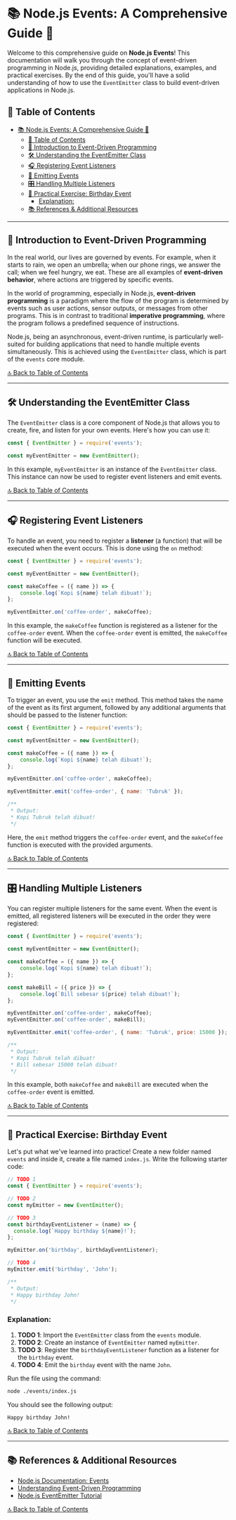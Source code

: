 # 📚 Node.js Events: A Comprehensive Guide 🚀

Welcome to this comprehensive guide on **Node.js Events**! This documentation will walk you through the concept of event-driven programming in Node.js, providing detailed explanations, examples, and practical exercises. By the end of this guide, you'll have a solid understanding of how to use the `EventEmitter` class to build event-driven applications in Node.js.

## 📑 Table of Contents

- [📚 Node.js Events: A Comprehensive Guide 🚀](#-nodejs-events-a-comprehensive-guide-)
  - [📑 Table of Contents](#-table-of-contents)
  - [🌟 Introduction to Event-Driven Programming](#-introduction-to-event-driven-programming)
  - [🛠 Understanding the EventEmitter Class](#-understanding-the-eventemitter-class)
  - [🎧 Registering Event Listeners](#-registering-event-listeners)
  - [🚀 Emitting Events](#-emitting-events)
  - [🎛 Handling Multiple Listeners](#-handling-multiple-listeners)
  - [🎉 Practical Exercise: Birthday Event](#-practical-exercise-birthday-event)
    - [Explanation:](#explanation)
  - [📚 References \& Additional Resources](#-references--additional-resources)

---

## 🌟 Introduction to Event-Driven Programming

In the real world, our lives are governed by events. For example, when it starts to rain, we open an umbrella; when our phone rings, we answer the call; when we feel hungry, we eat. These are all examples of **event-driven behavior**, where actions are triggered by specific events.

In the world of programming, especially in Node.js, **event-driven programming** is a paradigm where the flow of the program is determined by events such as user actions, sensor outputs, or messages from other programs. This is in contrast to traditional **imperative programming**, where the program follows a predefined sequence of instructions.

Node.js, being an asynchronous, event-driven runtime, is particularly well-suited for building applications that need to handle multiple events simultaneously. This is achieved using the `EventEmitter` class, which is part of the `events` core module.

[🔝 Back to Table of Contents](#-table-of-contents)

---

## 🛠 Understanding the EventEmitter Class

The `EventEmitter` class is a core component of Node.js that allows you to create, fire, and listen for your own events. Here's how you can use it:

```javascript
const { EventEmitter } = require('events');

const myEventEmitter = new EventEmitter();
```

In this example, `myEventEmitter` is an instance of the `EventEmitter` class. This instance can now be used to register event listeners and emit events.

[🔝 Back to Table of Contents](#-table-of-contents)

---

## 🎧 Registering Event Listeners

To handle an event, you need to register a **listener** (a function) that will be executed when the event occurs. This is done using the `on` method:

```javascript
const { EventEmitter } = require('events');

const myEventEmitter = new EventEmitter();

const makeCoffee = ({ name }) => {
    console.log(`Kopi ${name} telah dibuat!`);
};

myEventEmitter.on('coffee-order', makeCoffee);
```

In this example, the `makeCoffee` function is registered as a listener for the `coffee-order` event. When the `coffee-order` event is emitted, the `makeCoffee` function will be executed.

[🔝 Back to Table of Contents](#-table-of-contents)

---

## 🚀 Emitting Events

To trigger an event, you use the `emit` method. This method takes the name of the event as its first argument, followed by any additional arguments that should be passed to the listener function:

```javascript
const { EventEmitter } = require('events');

const myEventEmitter = new EventEmitter();

const makeCoffee = ({ name }) => {
    console.log(`Kopi ${name} telah dibuat!`);
};

myEventEmitter.on('coffee-order', makeCoffee);

myEventEmitter.emit('coffee-order', { name: 'Tubruk' });

/**
 * Output:
 * Kopi Tubruk telah dibuat!
 */
```

Here, the `emit` method triggers the `coffee-order` event, and the `makeCoffee` function is executed with the provided arguments.

[🔝 Back to Table of Contents](#-table-of-contents)

---

## 🎛 Handling Multiple Listeners

You can register multiple listeners for the same event. When the event is emitted, all registered listeners will be executed in the order they were registered:

```javascript
const { EventEmitter } = require('events');

const myEventEmitter = new EventEmitter();

const makeCoffee = ({ name }) => {
    console.log(`Kopi ${name} telah dibuat!`);
};

const makeBill = ({ price }) => {
    console.log(`Bill sebesar ${price} telah dibuat!`);
};

myEventEmitter.on('coffee-order', makeCoffee);
myEventEmitter.on('coffee-order', makeBill);

myEventEmitter.emit('coffee-order', { name: 'Tubruk', price: 15000 });

/**
 * Output:
 * Kopi Tubruk telah dibuat!
 * Bill sebesar 15000 telah dibuat!
 */
```

In this example, both `makeCoffee` and `makeBill` are executed when the `coffee-order` event is emitted.

[🔝 Back to Table of Contents](#-table-of-contents)

---

## 🎉 Practical Exercise: Birthday Event

Let's put what we've learned into practice! Create a new folder named `events` and inside it, create a file named `index.js`. Write the following starter code:

```javascript
// TODO 1
const { EventEmitter } = require('events');

// TODO 2
const myEmitter = new EventEmitter();

// TODO 3
const birthdayEventListener = (name) => {
  console.log(`Happy birthday ${name}!`);
};

myEmitter.on('birthday', birthdayEventListener);

// TODO 4
myEmitter.emit('birthday', 'John');

/**
 * Output:
 * Happy birthday John!
 */
```

### Explanation:

1. **TODO 1**: Import the `EventEmitter` class from the `events` module.
2. **TODO 2**: Create an instance of `EventEmitter` named `myEmitter`.
3. **TODO 3**: Register the `birthdayEventListener` function as a listener for the `birthday` event.
4. **TODO 4**: Emit the `birthday` event with the name `John`.

Run the file using the command:

```bash
node ./events/index.js
```

You should see the following output:

```
Happy birthday John!
```

[🔝 Back to Table of Contents](#-table-of-contents)

---

## 📚 References & Additional Resources

- [Node.js Documentation: Events](https://nodejs.org/api/events.html)
- [Understanding Event-Driven Programming](https://www.freecodecamp.org/news/understanding-node-js-event-driven-architecture-223292fcbc2d/)
- [Node.js EventEmitter Tutorial](https://www.digitalocean.com/community/tutorials/using-events-in-node-js)

[🔝 Back to Table of Contents](#-table-of-contents)

